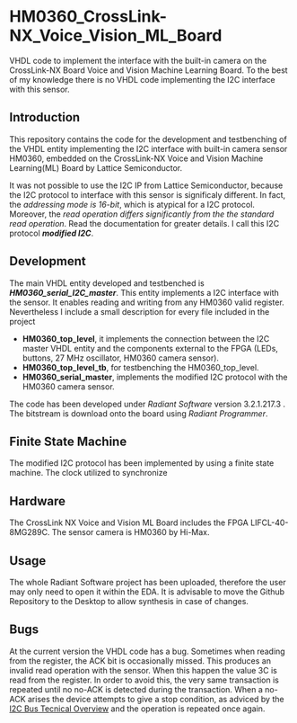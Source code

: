 # HM0360_CrossLink-NX_Voice_Vision_ML_Board

VHDL code to implement the interface with the built-in camera on the CrossLink-NX Board Voice and Vision Machine Learning Board. To the best of my knowledge there is no VHDL code implementing the I2C interface with this sensor.


## Introduction

This repository contains the code for the development and testbenching of the VHDL entity implementing the I2C interface with built-in camera sensor HM0360, embedded on the CrossLink-NX Voice and Vision Machine Learning(ML) Board by Lattice Semiconductor.

It was not possible to use the I2C IP from Lattice Semiconductor, because the I2C protocol to interface with this sensor is significaly different. In fact, the *addressing mode is 16-bit*, which is atypical for a I2C protocol. Moreover, the *read operation differs significantly from the the standard read operation*. Read the documentation for greater details. I call this I2C protocol ***modified I2C***.

## Development

The main VHDL entity developed and testbenched is ***HM0360_serial_I2C_master***. This entity implements a I2C interface with the sensor. It enables reading and writing from any HM0360 valid register. Nevertheless I include a small description for every file included in the project

* **HM0360_top_level**, it implements the connection between the I2C master VHDL entity and the components external to the FPGA (LEDs, buttons, 27 MHz oscillator, HM0360 camera sensor).
* **HM0360_top_level_tb**, for testbenching the HM0360_top_level.
* **HM0360_serial_master**, implements the modified I2C protocol with the HM0360 camera sensor.

The code has been developed under *Radiant Software* version 3.2.1.217.3 . The bitstream is download onto the board using *Radiant Programmer*.

## Finite State Machine

The modified I2C protocol has been implemented by using a finite state machine. The clock utilized to synchronize

## Hardware

The CrossLink NX Voice and Vision ML Board includes the FPGA LIFCL-40-8MG289C. The sensor camera is HM0360 by Hi-Max.

## Usage

The whole Radiant Software project has been uploaded, therefore the user may only need to open it within the EDA. It is advisable to move the Github Repository to the Desktop to allow synthesis in case of changes.

## Bugs

At the current version the VHDL code has a bug. Sometimes when reading from the register, the ACK bit is occasionally missed. This produces an invalid read operation with the sensor. When this happen the value 3C is read from the register. In order to avoid this, the very same transaction is repeated until no no-ACK is detected during the transaction. When a no-ACK arises the device attempts to give a stop condition, as adviced by the [I2C Bus Tecnical Overview](https://www.esacademy.com/en/library/technical-articles-and-documents/miscellaneous/i2c-bus) and the operation is repeated once again.

